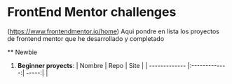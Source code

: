 # FrontEnd Mentor challenges

[](https://miro.medium.com/max/1400/0*cfYEyKU7fH1Vz37c.png)(https://www.frontendmentor.io/home)
Aqui pondre en lista los proyectos de frontend mentor que he desarrollado y completado

** Newbie

1. **Beginner proyects**:
    | Nombre    | Repo        | Site  |
    | ------------- |:-------------:| -----:|
    |
